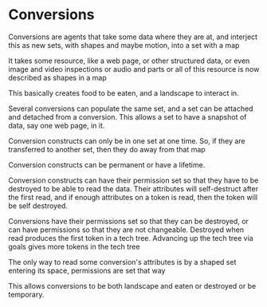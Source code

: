 # Conversions

Conversions are agents that take some data where they are at, and interject this as new sets, with shapes and maybe motion, into a set with a map

It takes some resource, like a web page, or other structured data,
or even image and video inspections or audio and parts or all of this resource is now described as shapes in a map

This basically creates food to be eaten, and a landscape to interact in.

Several conversions can populate the same set, and a set can be attached and detached from a conversion. This allows a set to have a snapshot of data, say one web page, in it.

Conversion constructs can only be in one set at one time.
So, if they are transferred to another set, then they do away from that map

Conversion constructs can be permanent or have a lifetime.

Conversion constructs can have their permission set so that they have to be destroyed to be able to read the data.
Their attributes will self-destruct after the first read, and if enough attributes on a token is read, then the token will be self destroyed.

Conversions have their permissions set so that they can be destroyed, or can have permissions so that they are not changeable.
Destroyed when read produces the first token in a tech tree. Advancing up the tech tree via goals gives more tokens in the tech tree

The only way to read some conversion's attributes is by a shaped set entering its space, permissions are set that way

This allows conversions to be both landscape and eaten or destroyed or be temporary.
